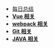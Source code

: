 <!--
 * @Author: your name
 * @Date: 2021-02-07 10:06:45
 * @LastEditTime: 2021-02-07 15:02:44
 * @LastEditors: Please set LastEditors
 * @Description: In User Settings Edit
 * @FilePath: \docsify-blog-master\docs\_siderbar.md
-->

- [每日总结](zh-cn/learning)
- [**Vue 相关**](zh-cn/vue-study)
- [**webpack 相关**](zh-cn/webpack)
- [**Git 相关**](zh-cn/git-instruction)
- [**JAVA 相关**](zh-cn/java-study)
